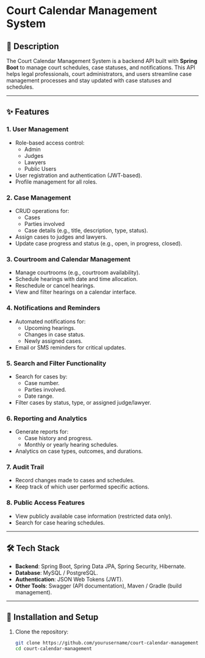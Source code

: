 # Court Calendar Management System  

## 📖 Description  
The Court Calendar Management System is a backend API built with **Spring Boot** to manage court schedules, case statuses, and notifications. This API helps legal professionals, court administrators, and users streamline case management processes and stay updated with case statuses and schedules.  

---

## ✨ Features  

### 1. **User Management**  
   - Role-based access control:
     - Admin
     - Judges
     - Lawyers
     - Public Users
   - User registration and authentication (JWT-based).  
   - Profile management for all roles.

### 2. **Case Management**  
   - CRUD operations for:
     - Cases
     - Parties involved
     - Case details (e.g., title, description, type, status).  
   - Assign cases to judges and lawyers.  
   - Update case progress and status (e.g., open, in progress, closed).  

### 3. **Courtroom and Calendar Management**  
   - Manage courtrooms (e.g., courtroom availability).  
   - Schedule hearings with date and time allocation.  
   - Reschedule or cancel hearings.  
   - View and filter hearings on a calendar interface.  

### 4. **Notifications and Reminders**  
   - Automated notifications for:
     - Upcoming hearings.
     - Changes in case status.
     - Newly assigned cases.  
   - Email or SMS reminders for critical updates.  

### 5. **Search and Filter Functionality**  
   - Search for cases by:
     - Case number.
     - Parties involved.
     - Date range.  
   - Filter cases by status, type, or assigned judge/lawyer.  

### 6. **Reporting and Analytics**  
   - Generate reports for:
     - Case history and progress.
     - Monthly or yearly hearing schedules.  
   - Analytics on case types, outcomes, and durations.  

### 7. **Audit Trail**  
   - Record changes made to cases and schedules.  
   - Keep track of which user performed specific actions.  

### 8. **Public Access Features**  
   - View publicly available case information (restricted data only).  
   - Search for case hearing schedules.  

---

## 🛠️ Tech Stack  

- **Backend**: Spring Boot, Spring Data JPA, Spring Security, Hibernate.  
- **Database**: MySQL / PostgreSQL.  
- **Authentication**: JSON Web Tokens (JWT).  
- **Other Tools**: Swagger (API documentation), Maven / Gradle (build management).  

---

## 🚀 Installation and Setup  

1. Clone the repository:  
   ```bash  
   git clone https://github.com/yourusername/court-calendar-management.git  
   cd court-calendar-management  
